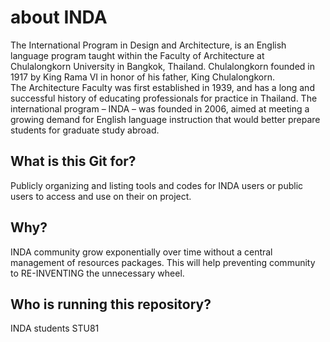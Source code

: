 # about INDA
   The International Program in Design and Architecture, is an English language program taught within the Faculty of Architecture at Chulalongkorn University in Bangkok, Thailand. Chulalongkorn founded in 1917 by King Rama VI in honor of his father, King Chulalongkorn.       
   The Architecture Faculty was first established in 1939, and has a long and successful history of educating professionals for practice in Thailand. The international program – INDA – was founded in 2006, aimed at meeting a growing demand for English language instruction that would better prepare students for graduate study abroad.

## What is this Git for? 
 Publicly organizing and listing tools and codes for INDA users or public users to access and use on their on project.
    
## Why? 
 INDA community grow exponentially over time without a central management of resources packages. This will help preventing community to RE-INVENTING the unnecessary wheel. 
    
## Who is running this repository? 
 INDA students STU81 
